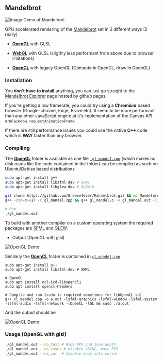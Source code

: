 ## Mandelbrot

![Image Demo of Mandelbrot](https://i.imgur.com/zeaHWHQ.png)

GPU accelerated rendering of the [Mandelbrot](https://en.wikipedia.org/wiki/Mandelbrot_set) set in 3 different ways (2 really)

- [**OpenGL**](https://github.com/Greece4ever/Mandelbrot/tree/master/gl) with GLSL 

- [**WebGL**](https://github.com/Greece4ever/Mandelbrot/tree/master/web) with GLSL (sligthly less performant from above due to browser limitations)

- [**OpenCL**](https://github.com/Greece4ever/Mandelbrot/tree/master/cl) with legacy OpenGL (Compute in OpenCL, draw in OpenGL)


### Installation

You **don't have to install** anything, you can just go straight to the [Mandelbrot Explorer](https://greece4ever.github.io/Mandelbrot/#) page hosted by github pages. 

If you're getting a low framerate, you could try using a **Chromium** based browser (Google-chrome, Edge, Brave etc). It seem to be more performant than any other JavaScript engine at it's implementation of the Canvas API and `window.requestAnimationFrame`. 

If there are still performance issues you could use the native **C++** code which is **WAY** faster than any browser.

### Compiling

The [**OpenGL**](https://github.com/Greece4ever/Mandelbrot/tree/master/gl) folder is available as one file [` gl_mandel.cpp`](https://github.com/Greece4ever/Mandelbrot/blob/master/gl_mandel.cpp) (which makes no disk reads like the code contained in the folder) can be compiled as such on Ubuntu/Debian based distributions 


```sh
sudo apt-get install g++
sudo apt-get install libsfml-dev # SFML
sudo apt-get install libglew-dev # GLEW.H

git clone https://github.com/Greece4ever/Mandelbrot.git && cd Mandelbrot
g++ -std=c++17 -c gl_mandel.cpp && g++ gl_mandel.o -o gl_mandel.out -lsfml-graphics -lsfml-window -lsfml-system -lGL -lGLEW && rm gl_mandel.o 

# Run
./gl_mandel.out
```
To build with another compiler on a custom operating system the required packages are [SFML](https://www.sfml-dev.org/) and [GLEW](http://glew.sourceforge.net/). 

- Output (OpenGL with glsl)

![OpenGL Demo](https://i.imgur.com/iE2eGAR.png)

Similarly the [**OpenCL**](https://github.com/Greece4ever/Mandelbrot/tree/master/cl) folder is contained in [`cl_mandel.cpp`](https://github.com/Greece4ever/Mandelbrot/blob/master/cl_mandel.cpp)
 
```
sudo apt-get install g++
sudo apt-get install libsfml-dev # SFML

# OpenCL
sudo apt install ocl-icd-libopencl1
sudo apt install opencl-headers

# Compile and run (sudo is required sometimes for libOpenCL.so)
g++ cl_mandel.cpp -o a.out -lsfml-graphics -lsfml-window -lsfml-system -lsfml-audio -lsfml-network -lOpenCL -lGL && sudo ./a.out
```

And the output should be 

![OpenCL Demo](https://i.imgur.com/LHTypBB.png)


### Usage (OpenGL with glsl)

```sh
./gl_mandel.out --no_text # Hide FPS and zoom depth
./gl_mandel.out --no_vsync # disable VSYNC, more FPS
./gl_mandel.out --no_cur  # disable zoom into cursor
```
